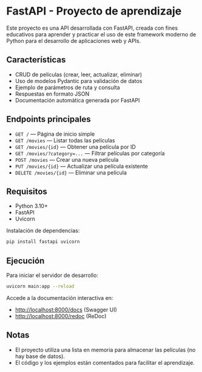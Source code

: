 # FastAPI - Proyecto de aprendizaje

Este proyecto es una API desarrollada con FastAPI, creada con fines educativos para aprender y practicar el uso de este framework moderno de Python para el desarrollo de aplicaciones web y APIs.

## Características

- CRUD de películas (crear, leer, actualizar, eliminar)
- Uso de modelos Pydantic para validación de datos
- Ejemplo de parámetros de ruta y consulta
- Respuestas en formato JSON
- Documentación automática generada por FastAPI

## Endpoints principales

- `GET /` — Página de inicio simple
- `GET /movies` — Listar todas las películas
- `GET /movies/{id}` — Obtener una película por ID
- `GET /movies/?category=...` — Filtrar películas por categoría
- `POST /movies` — Crear una nueva película
- `PUT /movies/{id}` — Actualizar una película existente
- `DELETE /movies/{id}` — Eliminar una película

## Requisitos

- Python 3.10+
- FastAPI
- Uvicorn

Instalación de dependencias:
```bash
pip install fastapi uvicorn
```

## Ejecución

Para iniciar el servidor de desarrollo:
```bash
uvicorn main:app --reload
```

Accede a la documentación interactiva en:
- [http://localhost:8000/docs](http://localhost:8000/docs) (Swagger UI)
- [http://localhost:8000/redoc](http://localhost:8000/redoc) (ReDoc)

## Notas

- El proyecto utiliza una lista en memoria para almacenar las películas (no hay base de datos).
- El código y los ejemplos están comentados para facilitar el aprendizaje.